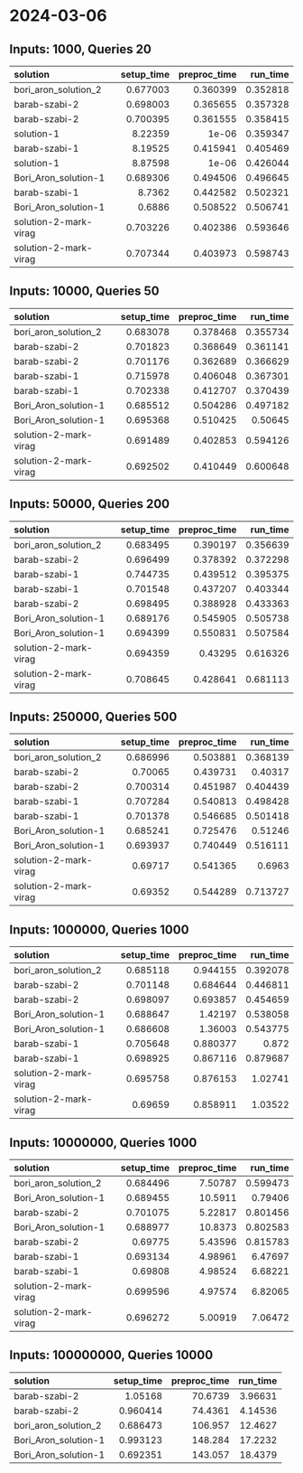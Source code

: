 # 2024-03-06

## Inputs: 1000, Queries 20

| solution              |   setup_time |   preproc_time |   run_time |
|:----------------------|-------------:|---------------:|-----------:|
| bori_aron_solution_2  |     0.677003 |       0.360399 |   0.352818 |
| barab-szabi-2         |     0.698003 |       0.365655 |   0.357328 |
| barab-szabi-2         |     0.700395 |       0.361555 |   0.358415 |
| solution-1            |     8.22359  |       1e-06    |   0.359347 |
| barab-szabi-1         |     8.19525  |       0.415941 |   0.405469 |
| solution-1            |     8.87598  |       1e-06    |   0.426044 |
| Bori_Aron_solution-1  |     0.689306 |       0.494506 |   0.496645 |
| barab-szabi-1         |     8.7362   |       0.442582 |   0.502321 |
| Bori_Aron_solution-1  |     0.6886   |       0.508522 |   0.506741 |
| solution-2-mark-virag |     0.703226 |       0.402386 |   0.593646 |
| solution-2-mark-virag |     0.707344 |       0.403973 |   0.598743 |

## Inputs: 10000, Queries 50

| solution              |   setup_time |   preproc_time |   run_time |
|:----------------------|-------------:|---------------:|-----------:|
| bori_aron_solution_2  |     0.683078 |       0.378468 |   0.355734 |
| barab-szabi-2         |     0.701823 |       0.368649 |   0.361141 |
| barab-szabi-2         |     0.701176 |       0.362689 |   0.366629 |
| barab-szabi-1         |     0.715978 |       0.406048 |   0.367301 |
| barab-szabi-1         |     0.702338 |       0.412707 |   0.370439 |
| Bori_Aron_solution-1  |     0.685512 |       0.504286 |   0.497182 |
| Bori_Aron_solution-1  |     0.695368 |       0.510425 |   0.50645  |
| solution-2-mark-virag |     0.691489 |       0.402853 |   0.594126 |
| solution-2-mark-virag |     0.692502 |       0.410449 |   0.600648 |

## Inputs: 50000, Queries 200

| solution              |   setup_time |   preproc_time |   run_time |
|:----------------------|-------------:|---------------:|-----------:|
| bori_aron_solution_2  |     0.683495 |       0.390197 |   0.356639 |
| barab-szabi-2         |     0.696499 |       0.378392 |   0.372298 |
| barab-szabi-1         |     0.744735 |       0.439512 |   0.395375 |
| barab-szabi-1         |     0.701548 |       0.437207 |   0.403344 |
| barab-szabi-2         |     0.698495 |       0.388928 |   0.433363 |
| Bori_Aron_solution-1  |     0.689176 |       0.545905 |   0.505738 |
| Bori_Aron_solution-1  |     0.694399 |       0.550831 |   0.507584 |
| solution-2-mark-virag |     0.694359 |       0.43295  |   0.616326 |
| solution-2-mark-virag |     0.708645 |       0.428641 |   0.681113 |

## Inputs: 250000, Queries 500

| solution              |   setup_time |   preproc_time |   run_time |
|:----------------------|-------------:|---------------:|-----------:|
| bori_aron_solution_2  |     0.686996 |       0.503881 |   0.368139 |
| barab-szabi-2         |     0.70065  |       0.439731 |   0.40317  |
| barab-szabi-2         |     0.700314 |       0.451987 |   0.404439 |
| barab-szabi-1         |     0.707284 |       0.540813 |   0.498428 |
| barab-szabi-1         |     0.701378 |       0.546685 |   0.501418 |
| Bori_Aron_solution-1  |     0.685241 |       0.725476 |   0.51246  |
| Bori_Aron_solution-1  |     0.693937 |       0.740449 |   0.516111 |
| solution-2-mark-virag |     0.69717  |       0.541365 |   0.6963   |
| solution-2-mark-virag |     0.69352  |       0.544289 |   0.713727 |

## Inputs: 1000000, Queries 1000

| solution              |   setup_time |   preproc_time |   run_time |
|:----------------------|-------------:|---------------:|-----------:|
| bori_aron_solution_2  |     0.685118 |       0.944155 |   0.392078 |
| barab-szabi-2         |     0.701148 |       0.684644 |   0.446811 |
| barab-szabi-2         |     0.698097 |       0.693857 |   0.454659 |
| Bori_Aron_solution-1  |     0.688647 |       1.42197  |   0.538058 |
| Bori_Aron_solution-1  |     0.686608 |       1.36003  |   0.543775 |
| barab-szabi-1         |     0.705648 |       0.880377 |   0.872    |
| barab-szabi-1         |     0.698925 |       0.867116 |   0.879687 |
| solution-2-mark-virag |     0.695758 |       0.876153 |   1.02741  |
| solution-2-mark-virag |     0.69659  |       0.858911 |   1.03522  |

## Inputs: 10000000, Queries 1000

| solution              |   setup_time |   preproc_time |   run_time |
|:----------------------|-------------:|---------------:|-----------:|
| bori_aron_solution_2  |     0.684496 |        7.50787 |   0.599473 |
| Bori_Aron_solution-1  |     0.689455 |       10.5911  |   0.79406  |
| barab-szabi-2         |     0.701075 |        5.22817 |   0.801456 |
| Bori_Aron_solution-1  |     0.688977 |       10.8373  |   0.802583 |
| barab-szabi-2         |     0.69775  |        5.43596 |   0.815783 |
| barab-szabi-1         |     0.693134 |        4.98961 |   6.47697  |
| barab-szabi-1         |     0.69808  |        4.98524 |   6.68221  |
| solution-2-mark-virag |     0.699596 |        4.97574 |   6.82065  |
| solution-2-mark-virag |     0.696272 |        5.00919 |   7.06472  |

## Inputs: 100000000, Queries 10000

| solution             |   setup_time |   preproc_time |   run_time |
|:---------------------|-------------:|---------------:|-----------:|
| barab-szabi-2        |     1.05168  |        70.6739 |    3.96631 |
| barab-szabi-2        |     0.960414 |        74.4361 |    4.14536 |
| bori_aron_solution_2 |     0.686473 |       106.957  |   12.4627  |
| Bori_Aron_solution-1 |     0.993123 |       148.284  |   17.2232  |
| Bori_Aron_solution-1 |     0.692351 |       143.057  |   18.4379  |